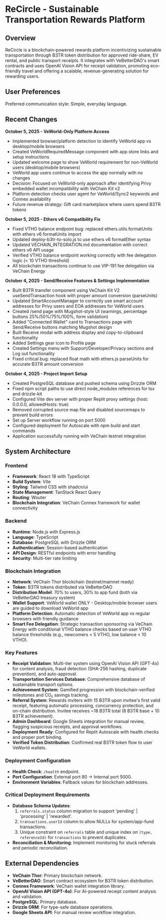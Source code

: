 # ReCircle - Sustainable Transportation Rewards Platform

## Overview

ReCircle is a blockchain-powered rewards platform incentivizing sustainable transportation through B3TR token distribution for approved ride-share, EV rental, and public transport receipts. It integrates with VeBetterDAO's smart contracts and uses OpenAI Vision API for receipt validation, promoting eco-friendly travel and offering a scalable, revenue-generating solution for rewarding users.

## User Preferences

Preferred communication style: Simple, everyday language.

## Recent Changes

**October 5, 2025 - VeWorld-Only Platform Access**
- Implemented browser/platform detection to identify VeWorld app vs desktop/mobile browsers
- Created VeWorldRequiredMessage component with app store links and setup instructions
- Updated welcome page to show VeWorld requirement for non-VeWorld users (desktop/mobile browsers)
- VeWorld app users continue to access the app normally with no changes
- Decision: Focused on VeWorld-only approach after identifying Privy embedded wallet incompatibility with VeChain Kit v2
- Platform detection checks user agent for VeWorld/Sync2 keywords and Connex availability
- Future revenue strategy: Gift card marketplace where users spend B3TR tokens

**October 5, 2025 - Ethers v6 Compatibility Fix**
- Fixed VTHO balance endpoint bug: replaced ethers.utils.formatUnits with ethers v6 formatUnits import
- Updated deploy-b3tr-to-solo.js to use ethers v6 formatEther syntax
- Updated VECHAIN_INTEGRATION.md documentation with correct ethers v6 API usage
- Verified VTHO balance endpoint working correctly with fee delegation logic (< 10 VTHO threshold)
- All blockchain transactions continue to use VIP-191 fee delegation via VeChain Energy

**October 4, 2025 - Send/Receive Features & Settings Implementation**
- Built B3TR transfer component using VeChain Kit V2 useSendTransaction hook with proper amount conversion (parseUnits)
- Updated SmartAccountManager to correctly use smart account addresses for Privy users and EOA addresses for VeWorld users
- Created /send page with Mugshot-style UI (warnings, percentage buttons 25%/50%/75%/100%, form validation)
- Added "Connected Wallet" card to Transactions page with Send/Receive buttons matching Mugshot design
- Built Receive modal with address display and copy-to-clipboard functionality  
- Added Settings gear icon to Profile page
- Created Settings menu with Support/Developer/Privacy sections and Log out functionality
- Fixed critical bug: replaced float math with ethers.js parseUnits for accurate B3TR amount conversion

**October 4, 2025 - Project Import Setup**
- Created PostgreSQL database and pushed schema using Drizzle ORM
- Fixed npm script paths to use direct node_modules references for tsx and drizzle-kit
- Configured Vite dev server with proper Replit proxy settings (host: 0.0.0.0, allowedHosts: true)
- Removed corrupted source map file and disabled sourcemaps to prevent build errors
- Set up Server workflow running on port 5000
- Configured deployment for Autoscale with npm build and start commands
- Application successfully running with VeChain testnet integration

## System Architecture

### Frontend
- **Framework**: React 18 with TypeScript
- **Build System**: Vite
- **Styling**: Tailwind CSS with shadcn/ui
- **State Management**: TanStack React Query
- **Routing**: Wouter
- **Blockchain Integration**: VeChain Connex framework for wallet connectivity

### Backend
- **Runtime**: Node.js with Express.js
- **Language**: TypeScript
- **Database**: PostgreSQL with Drizzle ORM
- **Authentication**: Session-based authentication
- **API Design**: RESTful endpoints with error handling
- **Security**: Multi-tier rate limiting

### Blockchain Integration
- **Network**: VeChain Thor blockchain (testnet/mainnet ready)
- **Token**: B3TR tokens distributed via VeBetterDAO
- **Distribution Model**: 70% to users, 30% to app fund (both via VeBetterDAO treasury system)
- **Wallet Support**: VeWorld wallet ONLY - Desktop/mobile browser users are guided to download VeWorld app
- **Platform Detection**: Automatic detection of VeWorld app vs regular browsers with friendly guidance
- **Smart Fee Delegation**: Strategic transaction sponsoring via VeChain Energy with conditional VTHO balance checks based on user VTHO balance thresholds (e.g., newcomers < 5 VTHO, low balance < 10 VTHO).

### Key Features
- **Receipt Validation**: Multi-tier system using OpenAI Vision API (GPT-4o) for content analysis, fraud detection (SHA-256 hashing, duplicate prevention), and auto-approval.
- **Transportation Services Database**: Comprehensive database of sustainable transport options.
- **Achievement System**: Gamified progression with blockchain-verified milestones and CO₂ savings tracking.
- **Referral System**: Rewards inviters with 15 B3TR upon invitee's first valid receipt, featuring automatic processing, concurrency protection, and on-chain distribution. Invitee receives ~18 B3TR total (8 B3TR base + 10 B3TR achievement).
- **Admin Dashboard**: Google Sheets integration for manual review, flagging suspicious receipts, and approval workflows.
- **Deployment Ready**: Configured for Replit Autoscale with health checks and proper port binding.
- **Verified Token Distribution**: Confirmed real B3TR token flow to user VeWorld wallets.

### Deployment Configuration
- **Health Check**: `/health` endpoint.
- **Port Configuration**: External port 80 → Internal port 5000.
- **Environment Variables**: Fallback values for blockchain addresses.

### Critical Deployment Requirements
- **Database Schema Updates**:
    1. `referrals.status` column migration to support 'pending' | 'processing' | 'rewarded'.
    2. `transactions.userId` column to allow NULLs for system/app-fund transactions.
    3. Unique constraint on `referrals` table and unique index on `(type, referenceId)` for `transactions` to prevent duplicates.
- **Reconciliation & Monitoring**: Implement monitoring for stuck referrals and periodic reconciliation.

## External Dependencies

- **VeChain Thor**: Primary blockchain network.
- **VeBetterDAO**: Smart contract ecosystem for B3TR token distribution.
- **Connex Framework**: VeChain wallet integration library.
- **OpenAI Vision API (GPT-4o)**: For AI-powered receipt content analysis and validation.
- **PostgreSQL**: Primary database.
- **Drizzle ORM**: For type-safe database operations.
- **Google Sheets API**: For manual review workflow integration.